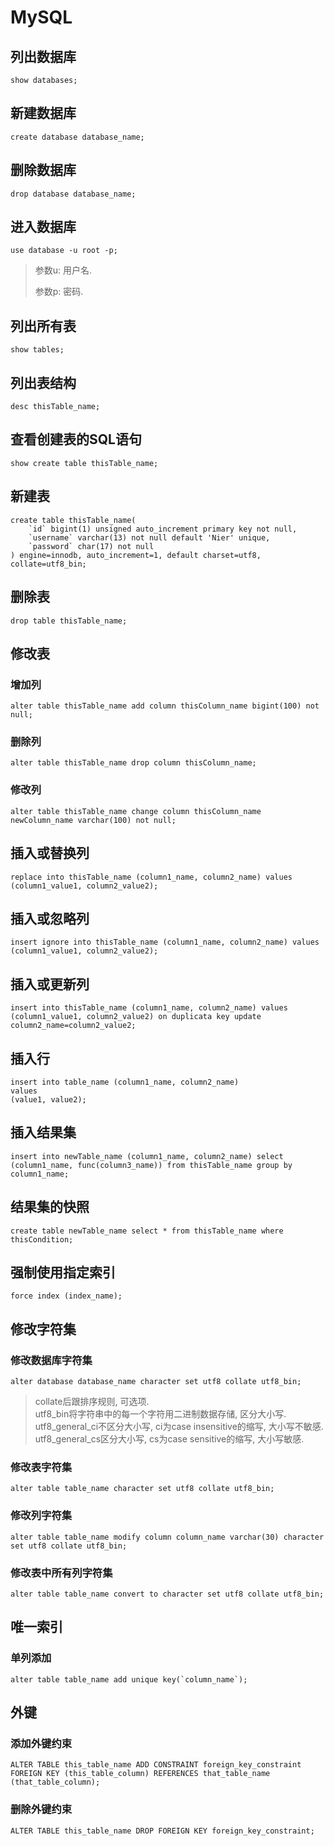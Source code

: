 # MySQL

## 列出数据库

```mysql
show databases;
```

## 新建数据库

```mysql
create database database_name;
```

## 删除数据库

```mysql
drop database database_name;
```

## 进入数据库

```mysql
use database -u root -p;
```

> 参数u: 用户名.
>
> 参数p: 密码.

## 列出所有表

```mysql
show tables;
```

## 列出表结构

```mysql
desc thisTable_name;
```

## 查看创建表的SQL语句

```mysql
show create table thisTable_name;
```

## 新建表

```mysql
create table thisTable_name(
    `id` bigint(1) unsigned auto_increment primary key not null,
    `username` varchar(13) not null default 'Nier' unique,
    `password` char(17) not null
) engine=innodb, auto_increment=1, default charset=utf8, collate=utf8_bin;
```

## 删除表

```mysql
drop table thisTable_name;
```

## 修改表

### 增加列

```mysql
alter table thisTable_name add column thisColumn_name bigint(100) not null;
```

### 删除列

```mysql
alter table thisTable_name drop column thisColumn_name;
```

### 修改列

```mysql
alter table thisTable_name change column thisColumn_name newColumn_name varchar(100) not null;
```

## 插入或替换列

```mysql
replace into thisTable_name (column1_name, column2_name) values (column1_value1, column2_value2);
```

## 插入或忽略列

```mysql
insert ignore into thisTable_name (column1_name, column2_name) values (column1_value1, column2_value2);
```

## 插入或更新列

```mysql
insert into thisTable_name (column1_name, column2_name) values (column1_value1, column2_value2) on duplicata key update column2_name=column2_value2;
```

## 插入行

```mysql
insert into table_name (column1_name, column2_name)
values
(value1, value2);
```

## 插入结果集

```mysql
insert into newTable_name (column1_name, column2_name) select (column1_name, func(column3_name)) from thisTable_name group by column1_name;
```

## 结果集的快照

```mysql
create table newTable_name select * from thisTable_name where thisCondition;
```

## 强制使用指定索引

```mysql
force index (index_name);
```

## 修改字符集

### 修改数据库字符集

```mysql
alter database database_name character set utf8 collate utf8_bin;
```

>collate后跟排序规则, 可选项.  
utf8_bin将字符串中的每一个字符用二进制数据存储, 区分大小写.  
utf8_general_ci不区分大小写, ci为case insensitive的缩写, 大小写不敏感.  
utf8_general_cs区分大小写, cs为case sensitive的缩写, 大小写敏感.

### 修改表字符集

```mysql
alter table table_name character set utf8 collate utf8_bin;
```

### 修改列字符集

```mysql
alter table table_name modify column column_name varchar(30) character set utf8 collate utf8_bin;
```

### 修改表中所有列字符集

```mysql
alter table table_name convert to character set utf8 collate utf8_bin;
```

## 唯一索引

### 单列添加

```mysql
alter table table_name add unique key(`column_name`);
```

## 外键

### 添加外键约束

```mysql
ALTER TABLE this_table_name ADD CONSTRAINT foreign_key_constraint FOREIGN KEY (this_table_column) REFERENCES that_table_name (that_table_column);
```

### 删除外键约束

```mysql
ALTER TABLE this_table_name DROP FOREIGN KEY foreign_key_constraint;
```
